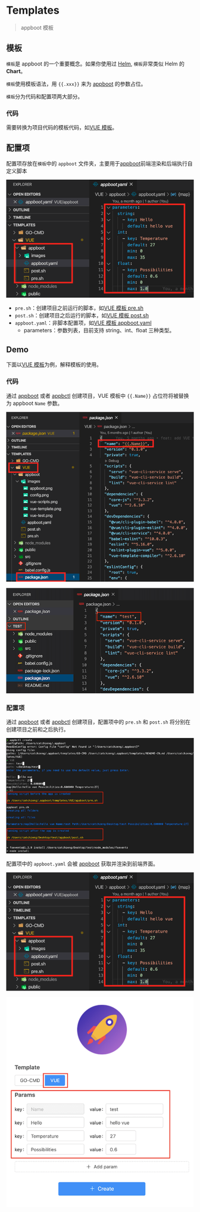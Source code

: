 # Templates

> appboot 模板

## 模板

`模板`是 appboot 的一个重要概念。如果你使用过 [Helm](https://helm.sh/docs/intro/), `模板`非常类似 Helm 的 **Chart**。

`模板`使用模板语法，用 `{{.xxx}}` 来为 [appboot](https://github.com/appboot/appboot) 的参数占位。

`模板`分为代码和配置项两大部分。

### 代码

需要转换为项目代码的模板代码，如[VUE 模板](./VUE)。

## 配置项

配置项存放在`模板`中的 `appboot` 文件夹，主要用于[appboot](https://github.com/appboot/appboot)前端渲染和后端执行自定义脚本

![appboot](./VUE/appboot/images/config.png)

- `pre.sh`：创建项目之前运行的脚本，如[VUE 模板 pre.sh](./VUE/appboot/pre.sh)
- `post.sh`：创建项目之后运行的脚本，如[VUE 模板 post.sh](./VUE/appboot/post.sh)
- `appboot.yaml`：非脚本配置项，如[VUE 模板 appboot.yaml](./VUE/appboot/appboot.yaml)
  - parameters：参数列表，目前支持 string、int、float 三种类型。

## Demo

下面以[VUE 模板](./VUE)为例，解释模板的使用。

### 代码

通过 [appboot](https://github.com/appboot/appboot) 或者 [appbctl](https://github.com/appboot/appbctl) 创建项目，VUE 模板中 `{{.Name}}` 占位符将被替换为 appboot `Name` 参数。

![appboot](./VUE/appboot/images/vue-template.png)

![appboot](./VUE/appboot/images/vue-test.png)

### 配置项

通过 [appboot](https://github.com/appboot/appboot) 或者 [appbctl](https://github.com/appboot/appbctl) 创建项目，配置项中的 `pre.sh` 和 `post.sh` 将分别在创建项目之前和之后执行。

![appboot](./VUE/appboot/images/vue-scripts.png)

配置项中的 `appboot.yaml` 会被 [appboot](https://github.com/appboot/appboot) 获取并渲染到前端界面。

![appboot](./VUE/appboot/images/config.png)

![appboot](./VUE/appboot/images/appboot.png)